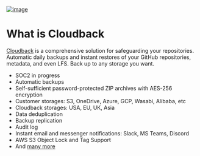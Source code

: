 [![image](https://github.com/cloudback/.github/assets/6689884/0c81ca78-5f70-4f1c-b430-23371a68c9ea)](https://github.com/marketplace/cloudback)

# What is Cloudback

[Cloudback](https://cloudback.it/) is a comprehensive solution for safeguarding your repositories. Automatic daily backups and instant restores of your GitHub repositories, metadata, and even LFS. Back up to any storage you want.

- SOC2 in progress
- Automatic backups
- Self-sufficient password-protected ZIP archives with AES-256 encryption
- Customer storages: S3, OneDrive, Azure, GCP, Wasabi, Alibaba, etc
- Cloudback storages: USA, EU, UK, Asia
- Data deduplication
- Backup replication
- Audit log
- Instant email and messenger notifications: Slack, MS Teams, Discord
- AWS S3 Object Lock and Tag Support
- And [many more](https://cloudback.it/)
